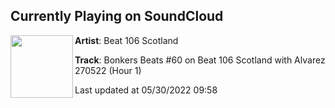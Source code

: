 ## Currently Playing on SoundCloud

[<img align="left" width="100" src="https://i1.sndcdn.com/artworks-XCy8F3Grl1ElQFB0-z0VU9w-t500x500.jpg">](https://soundcloud.com/beat106scotland/bonkers-beats-60-on-beat-106-1?in=beat106scotland/sets/bonkers-beats-60-on-beat-106-scotland-with-alvarez-dj-deluxe-270522)

**Artist**: Beat 106 Scotland 

**Track**: Bonkers Beats #60 on Beat 106 Scotland with Alvarez 270522 (Hour 1)

Last updated at 05/30/2022 09:58
